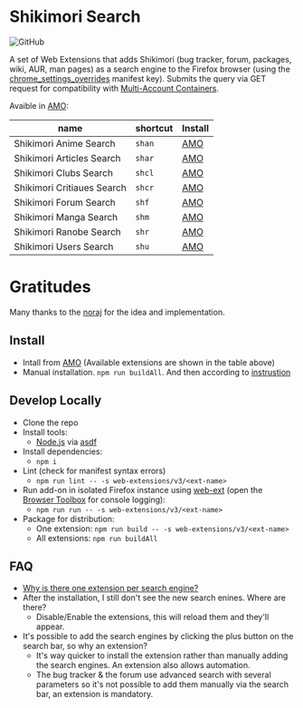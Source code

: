 # Shikimori Search

![GitHub](https://img.shields.io/github/license/noraj/firefox-extension-arch-search)

A set of Web Extensions that adds Shikimori (bug tracker, forum, packages, wiki, AUR, man pages) as
a search engine to the Firefox browser (using the [chrome_settings_overrides](https://developer.mozilla.org/en-US/docs/Mozilla/Add-ons/WebExtensions/manifest.json/chrome_settings_overrides) manifest key).
Submits the query via GET request for compatibility with [Multi-Account Containers](https://addons.mozilla.org/en-US/firefox/addon/multi-account-containers/).

Avaible in [AMO](https://addons.mozilla.org/):

| name                       | shortcut | Install                                                                           |
|----------------------------|----------|-----------------------------------------------------------------------------------|
| Shikimori Anime Search     | `shan`   | [AMO](https://addons.mozilla.org/en-US/firefox/addon/shikimori-anime-search/)     |
| Shikimori Articles Search  | `shar`   | [AMO](https://addons.mozilla.org/en-US/firefox/addon/shikimori-articles-search/)  |
| Shikimori Clubs Search     | `shcl`   | [AMO](https://addons.mozilla.org/en-US/firefox/addon/shikimori-clubs-search/)     |
| Shikimori Critiaues Search | `shcr`   | [AMO](https://addons.mozilla.org/en-US/firefox/addon/shikimori-critiaues-search/) |
| Shikimori Forum Search     | `shf`    | [AMO](https://addons.mozilla.org/en-US/firefox/addon/shikimori-forum-search/)     |
| Shikimori Manga Search     | `shm`    | [AMO](https://addons.mozilla.org/en-US/firefox/addon/shikimori-manga-search/)                                                                           |
| Shikimori Ranobe Search    | `shr`    | [AMO](https://addons.mozilla.org/en-US/firefox/addon/shikimori-ranobe-search/)                                                               |
| Shikimori Users Search     | `shu`    | [AMO](https://addons.mozilla.org/en-US/firefox/addon/shikimori-users-search/)                                                                |

# Gratitudes

Many thanks to the [noraj](https://github.com/noraj) for the idea and implementation.


## Install

- Intall from [AMO](https://addons.mozilla.org/) (Available extensions are shown in the table above)
- Manual installation. `npm run buildAll`. And then according to [instrustion](https://wiki.mozilla.org/Installing_Extensions)


## Develop Locally

* Clone the repo
* Install tools:
  * [Node.js](https://nodejs.org) via [asdf](https://asdf-vm.com/)
* Install dependencies:
  * `npm i`
* Lint (check for manifest syntax errors)
  * `npm run lint -- -s web-extensions/v3/<ext-name>`
* Run add-on in isolated Firefox instance using [web-ext](https://developer.mozilla.org/en-US/Add-ons/WebExtensions/Getting_started_with_web-ext) (open the [Browser Toolbox](https://developer.mozilla.org/en-US/docs/Tools/Browser_Toolbox) for console logging):
  * `npm run run -- -s web-extensions/v3/<ext-name>`
* Package for distribution:
  * One extension: `npm run build -- -s web-extensions/v3/<ext-name>`
  * All extensions: `npm run buildAll`

## FAQ

- [Why is there one extension per search engine?](https://stackoverflow.com/questions/64304959/is-it-possible-to-add-multiple-search-engines-in-the-same-firefox-web-extension)
- After the installation, I still  don't see the new search enines. Where are there?
  - Disable/Enable the extensions, this will reload them and they'll appear.
- It's possible to add the search engines by clicking the plus button on the search bar, so why an extension?
  - It's  way quicker to install the extension rather than manually adding the search engines. An extension also allows automation.
  - The bug tracker & the forum use advanced search with several parameters so it's not possible to add them manually via the search bar, an extension is mandatory.
